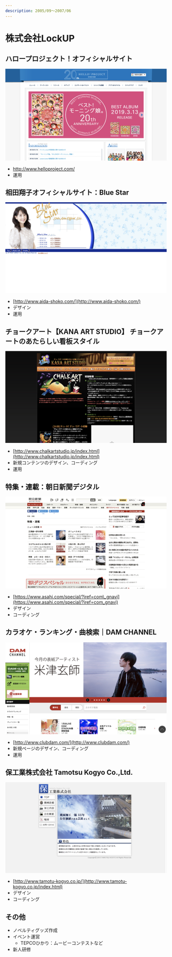 ```yaml
---
description: 2005/09～2007/06
---
```


# 株式会社LockUP

## ハロープロジェクト！オフィシャルサイト

![&#x30CF;&#x30ED;&#x30FC;&#xFF01;&#x30D7;&#x30ED;&#x30B8;&#x30A7;&#x30AF;&#x30C8; &#x30AA;&#x30D5;&#x30A3;&#x30B7;&#x30E3;&#x30EB;&#x30B5;&#x30A4;&#x30C8;](.gitbook/assets/image%20%2825%29.png)

* [http://www.helloproject.com/ ](http://www.helloproject.com/%20)
* 運用

## 相田翔子オフィシャルサイト：Blue Star

![&#x76F8;&#x7530;&#x7FD4;&#x5B50;&#x30AA;&#x30D5;&#x30A3;&#x30B7;&#x30E3;&#x30EB;&#x30B5;&#x30A4;&#x30C8;&#xFF1A;Blue Star](.gitbook/assets/image%20%2827%29.png)

* [http://www.aida-shoko.com/](http://www.aida-shoko.com/)
* デザイン
* 運用

## チョークアート【KANA ART STUDIO】 チョークアートのあたらしい看板スタイル

![&#x30C1;&#x30E7;&#x30FC;&#x30AF;&#x30A2;&#x30FC;&#x30C8;&#x3010;KANA ART STUDIO&#x3011; &#x30C1;&#x30E7;&#x30FC;&#x30AF;&#x30A2;&#x30FC;&#x30C8;&#x306E;&#x3042;&#x305F;&#x3089;&#x3057;&#x3044;&#x770B;&#x677F;&#x30B9;&#x30BF;&#x30A4;&#x30EB;](.gitbook/assets/image%20%2819%29.png)

* [http://www.chalkartstudio.jp/index.html](http://www.chalkartstudio.jp/index.html)
* 新規コンテンツのデザイン、コーディング
* 運用

## 特集・連載：朝日新聞デジタル

![](.gitbook/assets/image%20%2812%29.png)

* [https://www.asahi.com/special/?iref=com\_gnavi](https://www.asahi.com/special/?iref=com_gnavi)
* デザイン
* コーディング

## カラオケ・ランキング・曲検索｜DAM CHANNEL

![&#x30AB;&#x30E9;&#x30AA;&#x30B1;&#x30FB;&#x30E9;&#x30F3;&#x30AD;&#x30F3;&#x30B0;&#x30FB;&#x66F2;&#x691C;&#x7D22;&#xFF5C;DAM CHANNEL](.gitbook/assets/image%20%2816%29.png)

* [http://www.clubdam.com/](http://www.clubdam.com/)
* 新規ページのデザイン、コーディング
* 運用

## 保工業株式会社 Tamotsu Kogyo Co.,Ltd.

![&#x4FDD;&#x5DE5;&#x696D;&#x682A;&#x5F0F;&#x4F1A;&#x793E; Tamotsu Kogyo Co.,Ltd.](.gitbook/assets/image%20%2831%29.png)

* [http://www.tamotu-kogyo.co.jp/](http://www.tamotu-kogyo.co.jp/index.html)
* デザイン
* コーディング

## その他

* ノベルティグッズ作成
* イベント運営
  * TEPCOひかり：ムービーコンテストなど
* 新人研修

